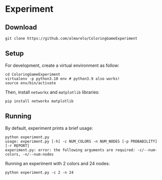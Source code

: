 # Experiment


## Download
```
git clone https://github.com/almarelo/ColoringGameExperiment
```

## Setup
For development, create a virtual environment as follow:
```
cd ColoringGameExperiment
virtualenv -p python3.10 env # python3.9 also works!
source env/bin/activate
```

Then, install `networkx` and `matplotlib` libraries:
```
pip install networkx matplotlib
```

## Running
By default, experiment prints a brief usage:
```
python experiment.py
usage: experiment.py [-h] -c NUM_COLORS -n NUM_NODES [-p PROBABILITY] [-r REPORT]
experiment.py: error: the following arguments are required: -c/--num-colors, -n/--num-nodes
```

Running an experiment with 2 colors and 24 nodes:
```
python experiment.py -c 2 -n 24
```
